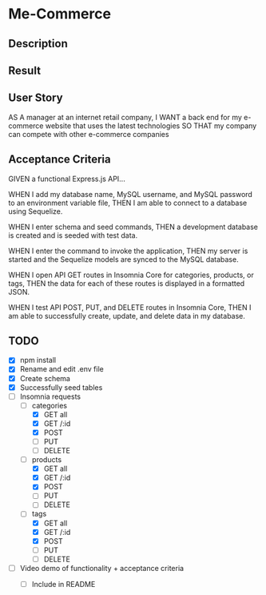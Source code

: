 # Me-Commerce

## Description


## Result


## User Story
AS A manager at an internet retail company,
I WANT a back end for my e-commerce website that uses the latest technologies
SO THAT my company can compete with other e-commerce companies

## Acceptance Criteria
GIVEN a functional Express.js API...

WHEN I add my database name, MySQL username, and MySQL password to an environment variable file,
THEN I am able to connect to a database using Sequelize.

WHEN I enter schema and seed commands,
THEN a development database is created and is seeded with test data.

WHEN I enter the command to invoke the application,
THEN my server is started and the Sequelize models are synced to the MySQL database.

WHEN I open API GET routes in Insomnia Core for categories, products, or tags,
THEN the data for each of these routes is displayed in a formatted JSON.

WHEN I test API POST, PUT, and DELETE routes in Insomnia Core,
THEN I am able to successfully create, update, and delete data in my database.

## TODO
- [x] npm install
- [x] Rename and edit .env file
- [x] Create schema
- [x] Successfully seed tables
- [ ] Insomnia requests
    - [ ] categories
        - [x] GET all
        - [x] GET /:id
        - [x] POST
        - [ ] PUT
        - [ ] DELETE
    - [ ] products
        - [x] GET all
        - [x] GET /:id
        - [x] POST
        - [ ] PUT
        - [ ] DELETE
    - [ ] tags
        - [x] GET all
        - [x] GET /:id
        - [x] POST
        - [ ] PUT
        - [ ] DELETE
- [ ] Video demo of functionality + acceptance criteria
    - [ ] Include in README


